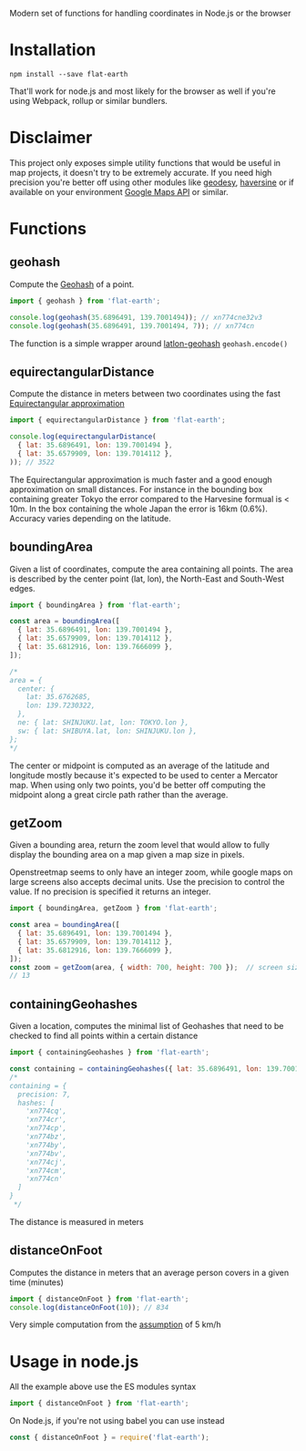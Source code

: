 Modern set of functions for handling coordinates in Node.js or the browser

# Installation

`npm install --save flat-earth`

That'll work for node.js and most likely for the browser as well if you're using Webpack, rollup or similar bundlers.

# Disclaimer

This project only exposes simple utility functions that would be useful in map projects, it doesn't try to be extremely accurate.
If you need high precision you're better off using other modules like [geodesy](https://github.com/chrisveness/geodesy), [haversine](https://github.com/njj/haversine) or if available on your environment [Google Maps API](https://developers.google.com/maps/documentation/javascript/reference/3.exp/) or similar.


# Functions

## geohash

Compute the [Geohash](https://en.wikipedia.org/wiki/Geohash) of a point.

```js
import { geohash } from 'flat-earth';

console.log(geohash(35.6896491, 139.7001494)); // xn774cne32v3
console.log(geohash(35.6896491, 139.7001494, 7)); // xn774cn
```

The function is a simple wrapper around [latlon-geohash](https://github.com/chrisveness/latlon-geohash) `geohash.encode()`

## equirectangularDistance

Compute the distance in meters between two coordinates using the fast [Equirectangular approximation](https://www.movable-type.co.uk/scripts/latlong.html#equirectangular)

```js
import { equirectangularDistance } from 'flat-earth';

console.log(equirectangularDistance(
  { lat: 35.6896491, lon: 139.7001494 },
  { lat: 35.6579909, lon: 139.7014112 },
)); // 3522
```

The Equirectangular approximation is much faster and a good enough approximation on small distances.
For instance in the bounding box containing greater Tokyo the error compared to the Harvesine formual is < 10m. In the box containing the whole Japan the error is 16km (0.6%).
Accuracy varies depending on the latitude.


## boundingArea

Given a list of coordinates, compute the area containing all points.
The area is described by the center point (lat, lon), the North-East and South-West edges.

```js
import { boundingArea } from 'flat-earth';

const area = boundingArea([
  { lat: 35.6896491, lon: 139.7001494 },
  { lat: 35.6579909, lon: 139.7014112 },
  { lat: 35.6812916, lon: 139.7666099 },
]);

/*
area = {
  center: {
    lat: 35.6762685,
    lon: 139.7230322,
  },
  ne: { lat: SHINJUKU.lat, lon: TOKYO.lon },
  sw: { lat: SHIBUYA.lat, lon: SHINJUKU.lon },
};
*/
```

The center or midpoint is computed as an average of the latitude and longitude mostly because it's expected to be used to center a Mercator map.
When using only two points, you'd be better off computing the midpoint along a great circle path rather than the average.


## getZoom

Given a bounding area, return the zoom level that would allow to fully display the bounding area on a map given a map size in pixels.

Openstreetmap seems to only have an integer zoom, while google maps on large screens also accepts decimal units. Use the precision to control the value. If no precision is specified it returns an integer.

```js
import { boundingArea, getZoom } from 'flat-earth';

const area = boundingArea([
  { lat: 35.6896491, lon: 139.7001494 },
  { lat: 35.6579909, lon: 139.7014112 },
  { lat: 35.6812916, lon: 139.7666099 },
]);
const zoom = getZoom(area, { width: 700, height: 700 });  // screen size in pixel
// 13
```

## containingGeohashes

Given a location, computes the minimal list of Geohashes that need to be checked to find all points within a certain distance

```js
import { containingGeohashes } from 'flat-earth';

const containing = containingGeohashes({ lat: 35.6896491, lon: 139.7001494 }, 100);
/*
containing = {
  precision: 7,
  hashes: [
    'xn774cq',
    'xn774cr',
    'xn774cp',
    'xn774bz',
    'xn774by',
    'xn774bv',
    'xn774cj',
    'xn774cm',
    'xn774cn'
  ]
}
 */
```

The distance is measured in meters

## distanceOnFoot

Computes the distance in meters that an average person covers in a given time (minutes)

```js
import { distanceOnFoot } from 'flat-earth';
console.log(distanceOnFoot(10)); // 834
```

Very simple computation from the [assumption](https://en.wikipedia.org/wiki/Walking) of 5 km/h



# Usage in node.js

All the example above use the ES modules syntax

```js
import { distanceOnFoot } from 'flat-earth';
```

On Node.js, if you're not using babel you can use instead

```js
const { distanceOnFoot } = require('flat-earth');
```
